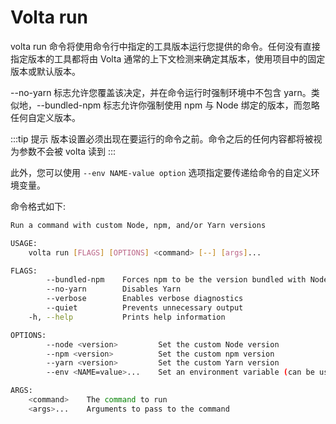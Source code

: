 # Volta run

volta run 命令将使用命令行中指定的工具版本运行您提供的命令。任何没有直接指定版本的工具都将由 Volta 通常的上下文检测来确定其版本，使用项目中的固定版本或默认版本。

--no-yarn 标志允许您覆盖该决定，并在命令运行时强制环境中不包含 yarn。类似地，--bundled-npm 标志允许你强制使用 npm 与 Node 绑定的版本，而忽略任何自定义版本。

:::tip 提示
版本设置必须出现在要运行的命令之前。命令之后的任何内容都将被视为参数不会被 volta 读到
:::

此外，您可以使用 `--env NAME-value option` 选项指定要传递给命令的自定义环境变量。

命令格式如下:

```bash
Run a command with custom Node, npm, and/or Yarn versions

USAGE:
    volta run [FLAGS] [OPTIONS] <command> [--] [args]...

FLAGS:
        --bundled-npm    Forces npm to be the version bundled with Node
        --no-yarn        Disables Yarn
        --verbose        Enables verbose diagnostics
        --quiet          Prevents unnecessary output
    -h, --help           Prints help information

OPTIONS:
        --node <version>         Set the custom Node version
        --npm <version>          Set the custom npm version
        --yarn <version>         Set the custom Yarn version
        --env <NAME=value>...    Set an environment variable (can be used multiple times)

ARGS:
    <command>    The command to run
    <args>...    Arguments to pass to the command
```
